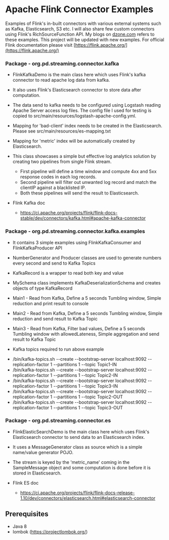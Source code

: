 # Apache Flink Connector Examples
Examples of Flink's in-built connectors with various external systems such as Kafka, Elasticsearch, S3 etc. I will also share few custom connectors using Flink's RichSourceFunction API. My blogs on [dzone.com](dzone.com) refers to these examples. This project will be updated with new examples. For official Flink documentation please visit [https://flink.apache.org/](https://flink.apache.org/)

### Package - org.pd.streaming.connector.kafka
* FlinkKafkaDemo is the main class here which uses Flink's kafka connector to read apache log data from kafka.
* It also uses Flink's Elasticsearch connector to store data after computation.
* The data send to kafka needs to be configured using Logstash reading Apache Server access log files. The config file
I used for testing is copied to src/main/resources/logstash-apache-config.yml.
* Mapping for 'bad-client' index needs to be created in the Elasticsearch. Please see src/main/resources/es-mapping.txt
* Mapping for 'metric' index will be automatically created by Elasticsearch.
* This class showcases a simple but effective log analytics solution by creating two pipelines from single Flink stream.
	* First pipeline will define a time window and compute 4xx and 5xx response codes in each log records.
	* Second pipeline will filter out unwanted log record and match the clientIP against a blacklisted IP.
	* Both these pipelines will send the result to Elasticsearch.
	
* Flink Kafka doc 
	- https://ci.apache.org/projects/flink/flink-docs-stable/dev/connectors/kafka.html#apache-kafka-connector

### Package - org.pd.streaming.connector.kafka.examples
* It contains 3 simple examples using FlinkKafkaConsumer and FlinkKafkaProducer API
* NumberGenerator and Producer classes are used to generate numbers every second and send to Kafka Topics
* KafkaRecord is a wrapper to read both key and value
* MySchema class implements KafkaDeserializationSchema<KafkaRecord> and creates objects of type KafkaRecord
* Main1 - Read from Kafka, Define a 5 seconds Tumbling window, Simple reduction and print result to console
* Main2 - Read from Kafka, Define a 5 seconds Tumbling window, Simple reduction and send result to Kafka Topic
* Main3 - Read from Kafka, Filter bad values, Define a 5 seconds Tumbling window with allowedLateness, Simple aggregation and send result to Kafka Topic
	
* Kafka topics required to run above example
- /bin/kafka-topics.sh --create --bootstrap-server localhost:9092 --replication-factor 1 --partitions 1 --topic Topic1-IN
- /bin/kafka-topics.sh --create --bootstrap-server localhost:9092 --replication-factor 1 --partitions 1 --topic Topic2-IN
- /bin/kafka-topics.sh --create --bootstrap-server localhost:9092 --replication-factor 1 --partitions 1 --topic Topic3-IN
- /bin/kafka-topics.sh --create --bootstrap-server localhost:9092 --replication-factor 1 --partitions 1 --topic Topic2-OUT
- /bin/kafka-topics.sh --create --bootstrap-server localhost:9092 --replication-factor 1 --partitions 1 --topic Topic3-OUT

### Package - org.pd.streaming.connector.es
* FlinkElasticSearchDemo is the main class here which uses Flink's Elasticsearch connector to send data to an Elasticsearch
index.
* It uses a MessageGenerator class as source which is a simple name/value generator POJO.
* The stream is keyed by the 'metric_name' coming in the SampleMessage object and some computation is done before it is stored in Elasticsearch.

* Flink ES doc 
	- https://ci.apache.org/projects/flink/flink-docs-release-1.10/dev/connectors/elasticsearch.html#elasticsearch-connector

## Prerequisites
* Java 8
* lombok (https://projectlombok.org/)

